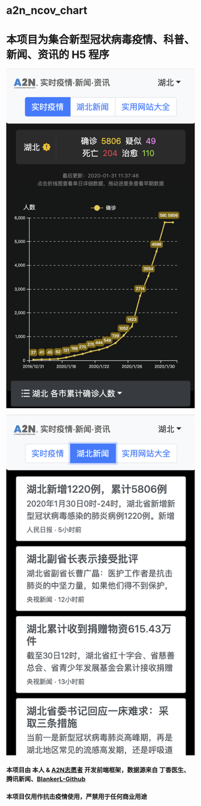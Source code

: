 # a2n_ncov_chart

# 本项目为集合新型冠状病毒疫情、科普、新闻、资讯的 H5 程序

![截图](https://github.com/Roxasora/a2n_ncov_chart/blob/master/public/snapshot.png)

![截图2](https://github.com/Roxasora/a2n_ncov_chart/blob/master/public/snapshot2.png)

### 本项目由 本人 & [A2N志愿者](https://shimo.im/docs/Y83DY3CY8JH8wkt8) 开发前端框架，数据源来自 丁香医生、腾讯新闻、[BlankerL-Github](https://github.com/BlankerL/DXY-2019-nCoV-Crawler)

### 本项目仅用作抗击疫情使用，严禁用于任何商业用途
